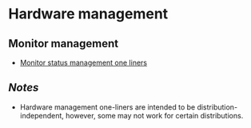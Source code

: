 
# Hardware management

## Monitor management

* [Monitor status management one liners](monitor_management/monitor-status-management.one-liners)

## *Notes*

* Hardware management one-liners are intended to be distribution-independent, however, some may not work for certain distributions.

